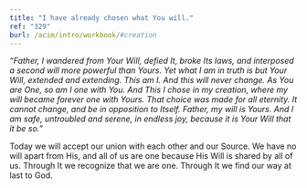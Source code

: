 ```yaml
---
title: "I have already chosen what You will."
ref: "329"
burl: /acim/intro/workbook/#creation
---
```


*“Father, I wandered from Your Will, defied It, broke Its laws, and
interposed a second will more powerful than Yours. Yet what I am in truth
is but Your Will, extended and extending. This am I. And this will never
change. As You are One, so am I one with You. And This I chose in my
creation, where my will became forever one with Yours. That choice was
made for all eternity. It cannot change, and be in opposition to Itself.
Father, my will is Yours. And I am safe, untroubled and serene, in
endless joy, because it is Your Will that it be so.”*

Today we will accept our union with each other and our Source. We have no
will apart from His, and all of us are one because His Will is shared by
all of us. Through It we recognize that we are one. Through It we find
our way at last to God.

